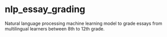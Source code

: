 # nlp_essay_grading
Natural language processing machine learning model to grade essays from multilingual learners between 8th to 12th grade. 
